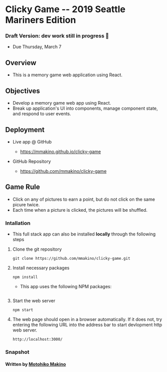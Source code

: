# Clicky Game -- 2019 Seattle Mariners Edition

### Draft Version: dev work still in progress :construction: 
* Due Thursday, March 7

## Overview

* This is a memory game web application using React. 

## Objectives

* Develop a memory game web app using React. 
* Break up application's UI into components, manage component state, and respond to user events.

## Deployment

* Live app @ GitHub 
  * https://mmakino.github.io/clicky-game
 
* GitHub Repository
  * https://github.com/mmakino/clicky-game

## Game Rule 

* Click on any of pictures to earn a point, but do not click on the same picure twice.
* Each time when a picture is clicked, the pictures will be shuffled.

### Intallation

* This full stack app can also be installed __locally__ through the following steps 

1. Clone the git repository
    ```
    git clone https://github.com/mmakino/clicky-game.git
    ```
1. Install necessary packages
    ```
    npm install
    ```
    * This app uses the following NPM packages:
    ```
    ```
1. Start the web server
    ```
    npm start
    ```
1. The web page should open in a browser automatically. If it does not, try entering the following URL into the address bar to start devlopment http web server.
    ```
    http://localhost:3000/
    ```

### Snapshot


#### Written by [Motohiko Makino](https://mmakino.github.io/)

